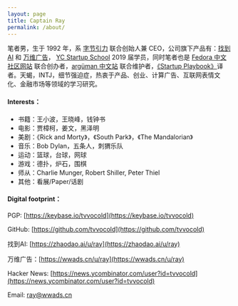 ```yaml
---
layout: page
title: Captain Ray 
permalink: /about/
---
```


笔者男，生于 1992 年，系 [字节引力](https://bytegravity.ltd) 联合创始人兼 CEO，公司旗下产品有：[找到 AI](https://zhaodao.ai) 和 [万维广告](https://wwads.cn)， [YC Startup School](https://www.startupschool.org/companies/bytegravity) 2019 届学员，同时笔者也是 [Fedora 中文社区网站](https://www.fdzh.org) 联合创办者，[argüman 中文站](https://ch.arguman.org) 联合维护者，[《Startup Playbook》](https://playbook-cn.github.io)译者。天蝎，INTJ，细节强迫症，热衷于产品、创业、计算广告、互联网表情文化、金融市场等领域的学习研究。

#### Interests：

- 书籍：王小波，王晓峰，钱钟书
- 电影：贾樟柯，姜文，黑泽明
- 美剧：《Rick and Morty》，《South Park》，《The Mandalorian》
- 音乐：Bob Dylan，五条人，刺猬乐队
- 运动：篮球，台球，网球
- 游戏：德扑，炉石，围棋
- 师从：Charlie Munger, Robert Shiller, Peter Thiel
- 其他：看展/Paper/话剧

#### Digital footprint：

PGP: [https://keybase.io/tvvocold](https://keybase.io/tvvocold)

GitHub: [https://github.com/tvvocold](https://github.com/tvvocold)

找到AI: [https://zhaodao.ai/u/ray](https://zhaodao.ai/u/ray)

万维广告：[https://wwads.cn/u/ray](https://wwads.cn/u/ray)

Hacker News: [https://news.ycombinator.com/user?id=tvvocold](https://news.ycombinator.com/user?id=tvvocold)

Email: ray@wwads.cn





